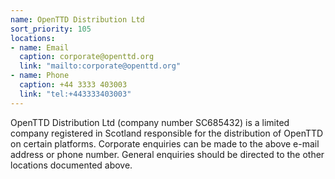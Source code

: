 ```yaml
---
name: OpenTTD Distribution Ltd
sort_priority: 105
locations:
- name: Email
  caption: corporate@openttd.org
  link: "mailto:corporate@openttd.org"
- name: Phone
  caption: +44 3333 403003
  link: "tel:+443333403003"
---
```


OpenTTD Distribution Ltd (company number SC685432) is a limited company registered in Scotland responsible for the distribution of OpenTTD on certain platforms. Corporate enquiries can be made to the above e-mail address or phone number. General enquiries should be directed to the other locations documented above.
